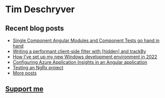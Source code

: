 # Tim Deschryver

<!-- prettier-ignore-start -->
<!-- BLOG:START -->

## Recent blog posts

- [Single Component Angular Modules and Component Tests go hand in hand](https://timdeschryver.dev/blog/single-component-angular-modules-and-component-tests-go-hand-in-hand)
- [Writing a performant client-side filter with [hidden] and trackBy](https://timdeschryver.dev/blog/writing-a-performant-client-side-filter-with-hidden-and-trackby)
- [How I've set up my new Windows development environment in 2022](https://timdeschryver.dev/blog/how-i-have-set-up-my-new-windows-development-environment-in-2022)
- [Configuring Azure Application Insights in an Angular application](https://timdeschryver.dev/blog/configuring-azure-application-insights-in-an-angular-application)
- [Testing an NgRx project](https://timdeschryver.dev/blog/testing-an-ngrx-project)
- [More posts](https://timdeschryver.dev/blog)

<!-- BLOG:END -->
<!-- prettier-ignore-end -->

## [Support me](https://www.paypal.com/donate/?hosted_button_id=59M5TFPQJS8SQ)
